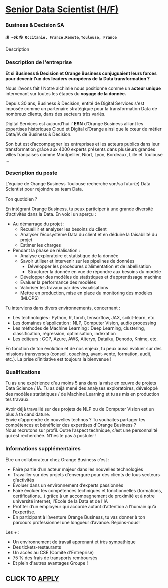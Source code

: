 # [Senior Data Scientist (H/F)](https://www.remotewlb.com/apply/senior-data-scientist-h-f-68390)  
### Business & Decision SA  
#### `💰 ~0k` `🌎 Occitanie, France,Remote,Toulouse, France`  

Description

### Description de l'entreprise

 **Et si Business & Decision et Orange Business conjuguaient leurs forces pour devenir l’un des leaders européens de la Data transformation ?**

Nous l’avons fait ! Notre alchimie nous positionne comme un **acteur unique** intervenant sur toutes les étapes du **voyage de la donnée.**

Depuis 30 ans, Business & Decision, entité de Digital Services s'est imposée comme un partenaire stratégique pour la transformation Data de nombreux clients, dans des secteurs très variés.

Digital Services est aujourd’hui l’ **ESN** d’Orange Business alliant les expertises historiques Cloud et Digital d’Orange ainsi que le cœur de métier Data/IA de Business & Decision.

Son but est d’accompagner les entreprises et les acteurs publics dans leur transformation grâce aux 4000 experts présents dans plusieurs grandes villes françaises comme Montpellier, Niort, Lyon, Bordeaux, Lille et Toulouse …

### Description du poste

L’équipe de Orange Business Toulouse recherche son/sa futur(e) Data Scientist pour rejoindre sa team Data.  
  
Ton quotidien ?  
  
En intégrant Orange Business, tu peux participer à une grande diversité d’activités dans la Data. En voici un aperçu :

  * Au démarrage du projet :
    * Recueillir et analyser les besoins du client
    * Analyser l’écosystème Data du client et en déduire la faisabilité du projet
    * Estimer les charges
  * Pendant la phase de réalisation :
    * Analyse exploratoire et statistique de la donnée
    * Savoir utiliser et intervenir sur les pipelines de données
      * Développer les procédures d’alimentation et de labellisation
      * Structurer la donnée en vue de répondre aux besoins du modèle
    * Développer des modèles de statistiques et d’apprentissage machine
    * Evaluer la performance des modèles
    * Valoriser les travaux par des visualisations
    * Mettre en production, mise en place du monitoring des modèles (MLOPS)

Tu interviens dans divers environnements, concernant :

  * Les technologies : Python, R, torch, tensorflow, JAX, scikit-learn, etc.
  * Les domaines d’application : NLP, Computer Vision, audio processing
  * Les méthodes de Machine Learning : Deep Learning, clustering, classification, régression, optimisation, indexation
  * Les éditeurs : GCP, Azure, AWS, Alteryx, Dataiku, Denodo, Knime, etc.

En fonction de ton évolution et de nos enjeux, tu peux aussi évoluer sur des missions transverses (conseil, coaching, avant-vente, formation, audit, etc.). La prise d’initiative est toujours la bienvenue !

### Qualifications

Tu as une expérience d'au moins 5 ans dans la mise en œuvre de projets Data Science / IA. Tu as déjà mené des analyses exploratoires, développé des modèles statistiques / de Machine Learning et tu as mis en production tes travaux.  
  
Avoir déjà travaillé sur des projets de NLP ou de Computer Vision est un plus à ta candidature.  
Envie d’apprendre de nouvelles technos ? Tu souhaites partager tes compétences et bénéficier des expertises d'Orange Business ?  
Nous recrutons sur profil. Outre l’aspect technique, c’est une personnalité qui est recherchée. N’hésite pas à postuler !

### Informations supplémentaires

Être un collaborateur chez Orange Business c’est :

  * Faire partie d’un acteur majeur dans les nouvelles technologies
  * Travailler sur des projets d'envergure pour des clients de tous secteurs d'activités
  * Évoluer dans un environnement d’experts passionnés
  * Faire évoluer tes compétences techniques et fonctionnelles (formations, certifications…) grâce à un accompagnement de proximité et à notre université internet, l'Ecole de la Data et de l'IA
  * Profiter d’un employeur qui accorde autant d’attention à l’humain qu’à l’expertise.
  * En participant à l’aventure Orange Business, tu vas donner à ton parcours professionnel une longueur d’avance. Rejoins-nous!

Les + :

  * Un environnement de travail apprenant et très sympathique
  * Des tickets-restaurants
  * Un accès au CSE (Comité d'Entreprise)
  * 75 % des frais de transports remboursés
  * Et plein d'autres avantages Groupe !

  
## CLICK TO [APPLY](https://www.remotewlb.com/apply/senior-data-scientist-h-f-68390)

